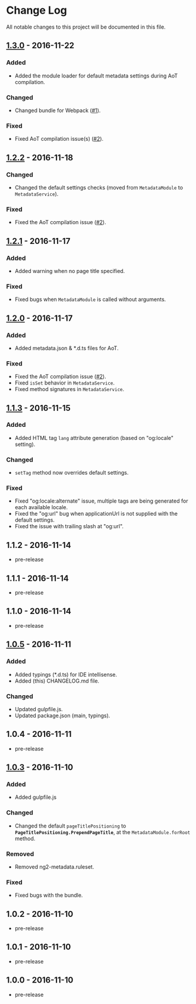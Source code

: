 ﻿# Change Log
All notable changes to this project will be documented in this file.

## [1.3.0] - 2016-11-22
### Added
- Added the module loader for default metadata settings during AoT compilation.

### Changed
- Changed bundle for Webpack ([#1](https://github.com/fulls1z3/ng2-metadata/issues/1)).

### Fixed
- Fixed AoT compilation issue(s) ([#2](https://github.com/fulls1z3/ng2-metadata/issues/2)).

## [1.2.2] - 2016-11-18
### Changed
- Changed the default settings checks (moved from `MetadataModule` to `MetadataService`).

### Fixed
- Fixed the AoT compilation issue ([#2](https://github.com/fulls1z3/ng2-metadata/issues/2)).

## [1.2.1] - 2016-11-17
### Added
- Added warning when no page title specified.

### Fixed
- Fixed bugs when `MetadataModule` is called without arguments.

## [1.2.0] - 2016-11-17
### Added
- Added metadata.json & *.d.ts files for AoT.

### Fixed
- Fixed the AoT compilation issue ([#2](https://github.com/fulls1z3/ng2-metadata/issues/2)).
- Fixed `isSet` behavior in `MetadataService`.
- Fixed method signatures in `MetadataService`.

## [1.1.3] - 2016-11-15
### Added
- Added HTML tag `lang` attribute generation (based on "og:locale" setting).

### Changed
- `setTag` method now overrides default settings.

### Fixed
- Fixed "og:locale:alternate" issue, multiple tags are being generated for each available locale.
- Fixed the "og:url" bug when applicationUrl is not supplied with the default settings.
- Fixed the issue with trailing slash at "og:url".

## 1.1.2 - 2016-11-14
- pre-release

## 1.1.1 - 2016-11-14
- pre-release

## 1.1.0 - 2016-11-14
- pre-release

## [1.0.5] - 2016-11-11
### Added
- Added typings (*.d.ts) for IDE intellisense.
- Added (this) CHANGELOG.md file.

### Changed
- Updated gulpfile.js.
- Updated package.json (main, typings).

## 1.0.4 - 2016-11-11
- pre-release

## [1.0.3] - 2016-11-10
### Added
- Added gulpfile.js

### Changed
- Changed the default `pageTitlePositioning` to **`PageTitlePositioning.PrependPageTitle`**, at the `MetadataModule.forRoot` method.

### Removed
- Removed ng2-metadata.ruleset.

### Fixed
- Fixed bugs with the bundle.

## 1.0.2 - 2016-11-10
- pre-release

## 1.0.1 - 2016-11-10
- pre-release

## 1.0.0 - 2016-11-10
- pre-release

[1.3.0]: https://github.com/fulls1z3/ng2-metadata/compare/1.2.2...1.3.0
[1.2.2]: https://github.com/fulls1z3/ng2-metadata/compare/1.2.1...1.2.2
[1.2.1]: https://github.com/fulls1z3/ng2-metadata/compare/1.2.0...1.2.1
[1.2.0]: https://github.com/fulls1z3/ng2-metadata/compare/1.1.3...1.2.0
[1.1.3]: https://github.com/fulls1z3/ng2-metadata/compare/1.0.5...1.1.3
[1.0.5]: https://github.com/fulls1z3/ng2-metadata/compare/1.0.3...1.0.5
[1.0.3]: https://github.com/fulls1z3/ng2-metadata/compare/1.0.2...1.0.3
